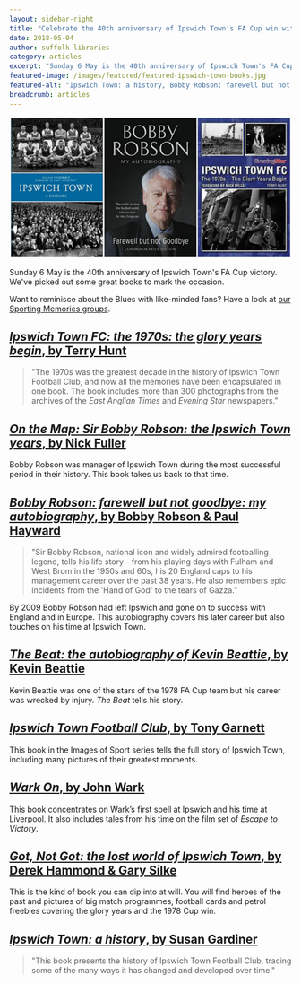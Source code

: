 ```yaml
---
layout: sidebar-right
title: "Celebrate the 40th anniversary of Ipswich Town's FA Cup win with our best books about the Blues"
date: 2018-05-04
author: suffolk-libraries
category: articles
excerpt: "Sunday 6 May is the 40th anniversary of Ipswich Town's FA Cup victory. We've picked out some great books to mark the occasion."
featured-image: /images/featured/featured-ipswich-town-books.jpg
featured-alt: "Ipswich Town: a history, Bobby Robson: farewell but not goodbye: my autobiography, Ipswich Town FC: the 1970s: the glory years begin"
breadcrumb: articles
---
```


![Ipswich Town: a history, Bobby Robson: farewell but not goodbye: my autobiography, Ipswich Town FC: the 1970s: the glory years begin](/images/featured/featured-ipswich-town-books.jpg)

Sunday 6 May is the 40th anniversary of Ipswich Town's FA Cup victory. We've picked out some great books to mark the occasion.

Want to reminisce about the Blues with like-minded fans? Have a look at [our Sporting Memories groups](/events-activities/sporting-memories/).

## [<cite>Ipswich Town FC: the 1970s: the glory years begin</cite>, by Terry Hunt](https://suffolk.spydus.co.uk/cgi-bin/spydus.exe/ENQ/OPAC/BIBENQ?BRN=495922)

> "The 1970s was the greatest decade in the history of Ipswich Town Football Club, and now all the memories have been encapsulated in one book. The book includes more than 300 photographs from the archives of the <cite>East Anglian Times</cite> and <cite>Evening Star</cite> newspapers."

## [<cite>On the Map: Sir Bobby Robson: the Ipswich Town years</cite>, by Nick Fuller](https://suffolk.spydus.co.uk/cgi-bin/spydus.exe/ENQ/OPAC/BIBENQ?BRN=553095)

Bobby Robson was manager of Ipswich Town during the most successful period in their history. This book takes us back to that time.

## [<cite>Bobby Robson: farewell but not goodbye: my autobiography</cite>, by Bobby Robson & Paul Hayward](https://suffolk.spydus.co.uk/cgi-bin/spydus.exe/ENQ/OPAC/BIBENQ?BRN=609719)

> "Sir Bobby Robson, national icon and widely admired footballing legend, tells his life story - from his playing days with Fulham and West Brom in the 1950s and 60s, his 20 England caps to his management career over the past 38 years. He also remembers epic incidents from the 'Hand of God' to the tears of Gazza."

By 2009 Bobby Robson had left Ipswich and gone on to success with England and in Europe. This autobiography covers his later career but also touches on his time at Ipswich Town.

## [<cite>The Beat: the autobiography of Kevin Beattie</cite>, by Kevin Beattie](https://suffolk.spydus.co.uk/cgi-bin/spydus.exe/ENQ/OPAC/BIBENQ?BRN=587668)

Kevin Beattie was one of the stars of the 1978 FA Cup team but his career was wrecked by injury. <cite>The Beat</cite> tells his story.

## [<cite>Ipswich Town Football Club</cite>, by Tony Garnett](https://suffolk.spydus.co.uk/cgi-bin/spydus.exe/ENQ/OPAC/BIBENQ?BRN=238525)

This book in the Images of Sport series tells the full story of Ipswich Town, including many pictures of their greatest moments.

## [<cite>Wark On</cite>, by John Wark](https://suffolk.spydus.co.uk/cgi-bin/spydus.exe/ENQ/OPAC/BIBENQ?BRN=551564)

This book concentrates on Wark’s first spell at Ipswich and his time at Liverpool. It also includes tales from his time on the film set of <cite>Escape to Victory</cite>.

## [<cite>Got, Not Got: the lost world of Ipswich Town</cite>, by Derek Hammond & Gary Silke](https://suffolk.spydus.co.uk/cgi-bin/spydus.exe/ENQ/OPAC/BIBENQ?BRN=1822254)

This is the kind of book you can dip into at will. You will find heroes of the past and pictures of big match programmes, football cards and petrol freebies covering the glory years and the 1978 Cup win.

## [<cite>Ipswich Town: a history</cite>, by Susan Gardiner](https://suffolk.spydus.co.uk/cgi-bin/spydus.exe/ENQ/OPAC/BIBENQ?BRN=1469916)

> "This book presents the history of Ipswich Town Football Club, tracing some of the many ways it has changed and developed over time."
